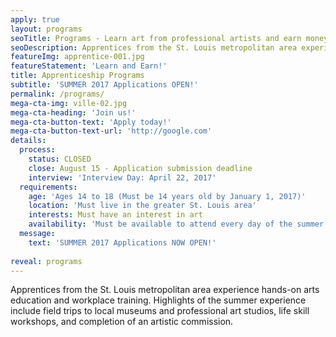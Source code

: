 ```yaml
---
apply: true
layout: programs
seoTitle: Programs - Learn art from professional artists and earn money
seoDescription: Apprentices from the St. Louis metropolitan area experience hands-on arts education and workplace training.
featureImg: apprentice-001.jpg
featureStatement: 'Learn and Earn!'
title: Apprenticeship Programs
subtitle: 'SUMMER 2017 Applications OPEN!'
permalink: /programs/
mega-cta-img: ville-02.jpg
mega-cta-heading: 'Join us!'
mega-cta-button-text: 'Apply today!'
mega-cta-button-text-url: 'http://google.com'
details:
  process:
    status: CLOSED
    close: August 15 - Application submission deadline
    interview: 'Interview Day: April 22, 2017'
  requirements:
    age: 'Ages 14 to 18 (Must be 14 years old by January 1, 2017)'
    location: 'Must live in the greater St. Louis area'
    interests: Must have an interest in art
    availability: 'Must be available to attend every day of the summer program in June and July, Mon-Fri, 10am - 3pm'
  message:
    text: 'SUMMER 2017 Applications NOW OPEN!'
    
reveal: programs
---
```


Apprentices from the St. Louis metropolitan area experience hands-on arts education and workplace training. Highlights of the summer experience include field trips to local museums and professional art studios, life skill workshops, and completion of an artistic commission.

